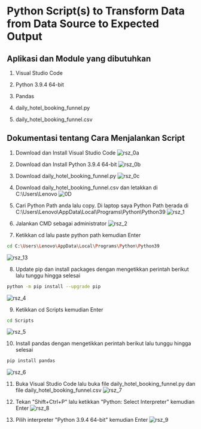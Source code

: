# Python  Script(s) to Transform Data from Data Source to Expected Output



## Aplikasi dan Module yang dibutuhkan
1. Visual Studio Code


2. Python 3.9.4 64-bit


3. Pandas


4. daily_hotel_booking_funnel.py


5. daily_hotel_booking_funnel.csv



## Dokumentasi tentang Cara Menjalankan Script
1. Download dan Install Visual Studio Code 
![rsz_0a](https://user-images.githubusercontent.com/61418879/115966577-7c892580-a558-11eb-8514-092dfb7e4105.png)


2. Download dan Install Python 3.9.4 64-bit
![rsz_0b](https://user-images.githubusercontent.com/61418879/115966639-c70aa200-a558-11eb-92ec-64dcd28e4a9b.png)


3. Download daily_hotel_booking_funnel.py
![rsz_0c](https://user-images.githubusercontent.com/61418879/115967360-7c8b2480-a55c-11eb-8bce-b27393d2b3ed.png)


4. Download daily_hotel_booking_funnel.csv dan letakkan di C:\Users\Lenovo
![0D](https://user-images.githubusercontent.com/61418879/115967505-2074d000-a55d-11eb-8786-12ffee8f645a.png)


5. Cari Python Path anda lalu copy. Di laptop saya Python Path berada di C:\Users\Lenovo\AppData\Local\Programs\Python\Python39
![rsz_1](https://user-images.githubusercontent.com/61418879/115966806-6af44d80-a559-11eb-9f58-8a24c102f634.png)


6. Jalankan CMD sebagai administrator
![rsz_2](https://user-images.githubusercontent.com/61418879/115966913-efdf6700-a559-11eb-8546-be73e779cb14.png)


7. Ketikkan cd lalu paste python path kemudian Enter
```sh
cd C:\Users\Lenovo\AppData\Local\Programs\Python\Python39
```
![rsz_13](https://user-images.githubusercontent.com/61418879/115967169-3a151800-a55b-11eb-9127-8254ab93fa60.png)


8. Update pip dan install packages dengan mengetikkan perintah berikut lalu tunggu hingga selesai
```sh
python -m pip install --upgrade pip
```
![rsz_4](https://user-images.githubusercontent.com/61418879/115967609-cc1e2000-a55d-11eb-8d36-1a2ef74e816f.png)


9. Ketikkan cd Scripts kemudian Enter
```sh
cd Scripts
```
![rsz_5](https://user-images.githubusercontent.com/61418879/115968047-f83aa080-a55f-11eb-8cd6-d3735e5b7245.png)


10. Install pandas dengan mengetikkan perintah berikut lalu tunggu hingga selesai
```sh
pip install pandas
```
![rsz_6](https://user-images.githubusercontent.com/61418879/115968159-9af31f00-a560-11eb-91b0-ecee44585fd7.png)


11. Buka Visual Studio Code lalu buka file daily_hotel_booking_funnel.py dan file daily_hotel_booking_funnel.csv
![rsz_7](https://user-images.githubusercontent.com/61418879/115968282-574ce500-a561-11eb-8cc8-31257fe72b94.png)


12. Tekan "Shift+Ctrl+P" lalu ketikkan "Python: Select Interpreter" kemudian Enter
![rsz_8](https://user-images.githubusercontent.com/61418879/115968380-e954ed80-a561-11eb-87e6-8bdb31c88f19.png)


13. Pilih interpreter "Python 3.9.4 64-bit" kemudian Enter
![rsz_9](https://user-images.githubusercontent.com/61418879/115968474-608a8180-a562-11eb-89fa-58c309d9d7fe.png)

